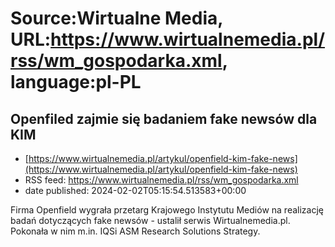 # Source:Wirtualne Media, URL:https://www.wirtualnemedia.pl/rss/wm_gospodarka.xml, language:pl-PL

## Openfiled zajmie się badaniem fake newsów dla KIM
 - [https://www.wirtualnemedia.pl/artykul/openfield-kim-fake-news](https://www.wirtualnemedia.pl/artykul/openfield-kim-fake-news)
 - RSS feed: https://www.wirtualnemedia.pl/rss/wm_gospodarka.xml
 - date published: 2024-02-02T05:15:54.513583+00:00

Firma Openfield wygrała przetarg Krajowego Instytutu Mediów na realizację badań dotyczących fake newsów - ustalił serwis Wirtualnemedia.pl. Pokonała w nim m.in. IQSi ASM Research Solutions Strategy.

